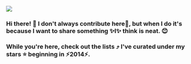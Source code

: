 ![](https://i.imgur.com/747bAkq.png)

### Hi there! 👋 I don't always contribute here🔭, but when I do it's because I want to share something ✨I✨ think is neat. :blush: 

### While you're here, check out the lists :arrow_heading_up: I've curated under my stars :star: beginning in ⚡2014⚡. 

<!--
**evansekeful/evansekeful** is a ✨ _special_ ✨ repository because its `README.md` (this file) appears on your GitHub profile.

Here are some ideas to get you started:

- 🔭 I’m currently working on ...
- 🌱 I’m currently learning ...
- 👯 I’m looking to collaborate on ...
- 🤔 I’m looking for help with ...
- 💬 Ask me about ...
- 📫 How to reach me: ...
- 😄 Pronouns: ...
- ⚡ Fun fact: ...
-->
